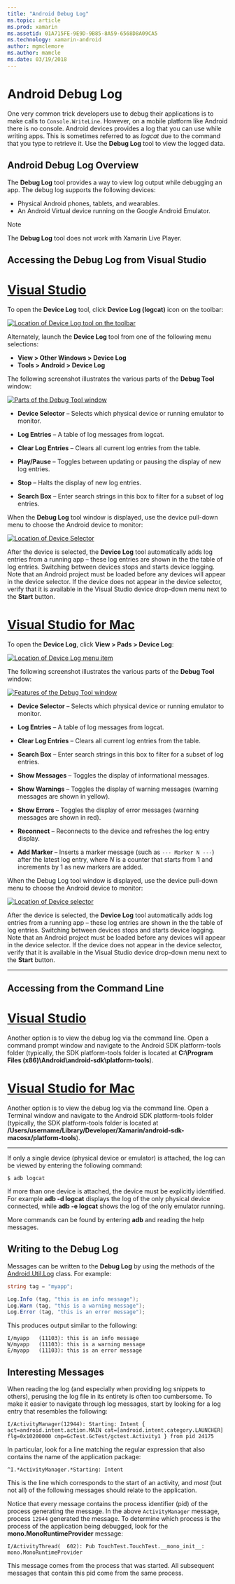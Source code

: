 ```yaml
---
title: "Android Debug Log"
ms.topic: article
ms.prod: xamarin
ms.assetid: 01A715FE-9E9D-9B85-8A59-6568D8A09CA5
ms.technology: xamarin-android
author: mgmclemore
ms.author: mamcle
ms.date: 03/19/2018
---
```


# Android Debug Log

One very common trick developers use to debug their applications is to
make calls to `Console.WriteLine`. However, on a mobile platform like
Android there is no console. Android devices provides a log that you
can use while writing apps. This is sometimes referred to as _logcat_
due to the command that you type to retrieve it. Use the **Debug Log**
tool to view the logged data.

## Android Debug Log Overview

The **Debug Log** tool provides a way to view log output while debugging an
app. The debug log supports the following devices:

-   Physical Android phones, tablets, and wearables.
-   An Android Virtual device running on the Google Android Emulator. 

> [!NOTE]
> The **Debug Log** tool does not work with Xamarin Live Player.


## Accessing the Debug Log from Visual Studio

# [Visual Studio](#tab/vswin)

To open the **Device Log** tool, click **Device Log (logcat)** icon on the
toolbar:

[![Location of Device Log tool on the toolbar](android-debug-log-images/vswin-01-logcat-sml.png)](android-debug-log-images/vswin-01-logcat.png#lightbox)

Alternately, launch the **Device Log** tool from one of the following
menu selections:

-   **View > Other Windows > Device Log**
-   **Tools > Android > Device Log**

The following screenshot illustrates the various parts of the **Debug
Tool** window:

[![Parts of the Debug Tool window](android-debug-log-images/vswin-03-features-sml.png)](android-debug-log-images/vswin-03-features.png#lightbox)

-   **Device Selector** &ndash; Selects which physical device or
    running emulator to monitor.

-   **Log Entries** &ndash; A table of log messages from logcat.

-   **Clear Log Entries** &ndash; Clears all current log entries from the table.

-   **Play/Pause** &ndash; Toggles between updating or pausing the
    display of new log entries.

-   **Stop** &ndash; Halts the display of new log entries.

-   **Search Box** &ndash; Enter search strings in this box to filter for a subset
    of log entries.


When the **Debug Log** tool window is displayed, use the device pull-down
menu to choose the Android device to monitor:

[![Location of Device Selector](android-debug-log-images/vswin-02-devices-combo-sml.png)](android-debug-log-images/vswin-02-devices-combo.png#lightbox)

After the device is selected, the **Device Log** tool automatically adds
log entries from a running app &ndash; these log entries are shown in
the the table of log entries. Switching between devices stops and
starts device logging. Note that an Android project must be loaded
before any devices will appear in the device selector. If the device
does not appear in the device selector, verify that it is available in
the Visual Studio device drop-down menu next to the **Start** button.


# [Visual Studio for Mac](#tab/vsmac)

To open the **Device Log**, click **View > Pads > Device Log**:

[![Location of Device Log menu item](android-debug-log-images/vsmac-01-logcat-sml.png)](android-debug-log-images/vsmac-01-logcat.png#lightbox)

The following screenshot illustrates the various parts of the **Debug Tool** window:

[![Features of the Debug Tool window](android-debug-log-images/vsmac-03-features-sml.png)](android-debug-log-images/vsmac-03-features.png#lightbox)

-   **Device Selector** &ndash; Selects which physical device or
    running emulator to monitor.

-   **Log Entries** &ndash; A table of log messages from logcat.

-   **Clear Log Entries** &ndash; Clears all current log entries from the table.

-   **Search Box** &ndash; Enter search strings in this box to filter for a subset
    of log entries.

-   **Show Messages** &ndash; Toggles the display of informational messages.

-   **Show Warnings** &ndash; Toggles the display of warning messages (warning messages are shown in yellow).

-   **Show Errors** &ndash; Toggles the display of error messages (warning messages are shown in red).

-   **Reconnect** &ndash; Reconnects to the device and refreshes the log entry display.

-   **Add Marker** &ndash; Inserts a marker message (such as `--- Marker N ---`) 
    after the latest log entry, where _N_ is a counter that starts from 1 and 
    increments by 1 as new markers are added.

When the Debug Log tool window is displayed, use the device pull-down
menu to choose the Android device to monitor:

[![Location of Device selector](android-debug-log-images/vsmac-02-devices-combo-sml.png)](android-debug-log-images/vsmac-02-devices-combo.png#lightbox)

After the device is selected, the **Device Log** tool automatically adds
log entries from a running app &ndash; these log entries are shown in
the the table of log entries. Switching between devices stops and
starts device logging. Note that an Android project must be loaded
before any devices will appear in the device selector. If the device
does not appear in the device selector, verify that it is available in
the Visual Studio device drop-down menu next to the **Start** button.

-----


## Accessing from the Command Line

# [Visual Studio](#tab/vswin)

Another option is to view the debug log via the command line. Open a
command prompt window and navigate to the Android SDK platform-tools
folder (typically, the SDK platform-tools folder is located at
**C:\\Program Files (x86)\\Android\\android-sdk\\platform-tools**).

# [Visual Studio for Mac](#tab/vsmac)

Another option is to view the debug log via the command line. Open a 
Terminal window and navigate to the Android SDK platform-tools folder 
(typically, the SDK platform-tools folder is located at
**/Users/username/Library/Developer/Xamarin/android-sdk-macosx/platform-tools**).

-----

If only a single device (physical device or emulator) is attached, the
log can be viewed by entering the following command:

```shell
$ adb logcat
```

If more than one device is attached, the device must be explicitly
identified. For example **adb -d logcat** displays the log of the only
physical device connected, while **adb -e logcat** shows the log of the
only emulator running.

More commands can be found by entering **adb** and reading the help
messages.


## Writing to the Debug Log

Messages can be written to the **Debug Log** by using the methods of the 
[Android.Util.Log](https://developer.xamarin.com/api/type/Android.Util.Log/) class.
For example: 

```csharp
string tag = "myapp";

Log.Info (tag, "this is an info message");
Log.Warn (tag, "this is a warning message");
Log.Error (tag, "this is an error message");
```

This produces output similar to the following:

```shell
I/myapp   (11103): this is an info message
W/myapp   (11103): this is a warning message
E/myapp   (11103): this is an error message
```

## Interesting Messages

When reading the log (and especially when providing log snippets to
others), perusing the log file in its entirety is often too cumbersome.
To make it easier to navigate through log messages, start by looking
for a log entry that resembles the following:

```shell
I/ActivityManager(12944): Starting: Intent { act=android.intent.action.MAIN cat=[android.intent.category.LAUNCHER] flg=0x10200000 cmp=GcTest.GcTest/gctest.Activity1 } from pid 24175
```

In particular, look for a line matching the regular expression that
also contains the name of the application package:

```shell
^I.*ActivityManager.*Starting: Intent
```

This is the line which corresponds to the start of an activity, and
*most* (but not all) of the following messages should relate to the
application.

Notice that every message contains the process identifier (pid) of 
the process generating the message. In the above `ActivityManager` 
message, process `12944` generated the message. To determine which 
process is the process of the application being debugged, look for the 
**mono.MonoRuntimeProvider** message: 

```shell
I/ActivityThread(  602): Pub TouchTest.TouchTest.__mono_init__: mono.MonoRuntimeProvider
```

This message comes from the process that was started. All subsequent
messages that contain this pid come from the same process.
